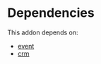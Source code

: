 # Dependencies

This addon depends on:

- [event](https://github.com/bringout/oca-ocb-core/tree/b3e6fb998e53b9eb1bc9669d992017616c2bd7b3/odoo-bringout-oca-ocb-event)
- [crm](https://github.com/bringout/oca-ocb-crm/tree/2ab6ff4cb4358a4adb9aa65b9cb6f8713444f8b4/odoo-bringout-oca-ocb-crm)
